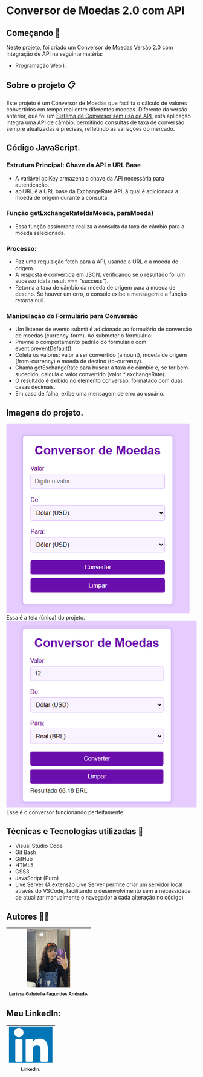 # Conversor de Moedas 2.0 com API

## Começando 🚀
Neste projeto, foi criado um Conversor de Moedas Versão 2.0 com integração de API na seguinte matéria:
* Programação Web I.

## Sobre o projeto 📋
Este projeto é um Conversor de Moedas que facilita o cálculo de valores convertidos em tempo real entre diferentes moedas. Diferente da versão anterior, que foi um [Sistema de Conversor sem uso de API](https://github.com/gabriellefagundes/conversor-moeda), esta aplicação integra uma API de câmbio, permitindo consultas de taxa de conversão sempre atualizadas e precisas, refletindo as variações do mercado.

## Código JavaScript.
### Estrutura Principal: Chave da API e URL Base
* A variável apiKey armazena a chave da API necessária para autenticação.
* apiURL é a URL base da ExchangeRate API, à qual é adicionada a moeda de origem durante a consulta.
### Função getExchangeRate(daMoeda, paraMoeda)
* Essa função assíncrona realiza a consulta da taxa de câmbio para a moeda selecionada.
### Processo:
* Faz uma requisição fetch para a API, usando a URL e a moeda de origem.
* A resposta é convertida em JSON, verificando se o resultado foi um sucesso (data.result === "success").
* Retorna a taxa de câmbio da moeda de origem para a moeda de destino. Se houver um erro, o console exibe a mensagem e a função retorna null.
### Manipulação do Formulário para Conversão
* Um listener de evento submit é adicionado ao formulário de conversão de moedas (currency-form). Ao submeter o formulário:
* Previne o comportamento padrão do formulário com event.preventDefault().
* Coleta os valores: valor a ser convertido (amount), moeda de origem (from-currency) e moeda de destino (to-currency).
* Chama getExchangeRate para buscar a taxa de câmbio e, se for bem-sucedido, calcula o valor convertido (valor * exchangeRate).
* O resultado é exibido no elemento conversao, formatado com duas casas decimais.
* Em caso de falha, exibe uma mensagem de erro ao usuário.

## Imagens do projeto.
![](conversor.png)
 Essa é a tela (única) do projeto.
 ![](conversor.funcionando.png)
 Esse é o conversor funcionando perfeitamente.

## Técnicas e Tecnologias utilizadas 🔨
* Visual Studio Code
* Git Bash
* GitHub
* HTML5
* CSS3
* JavaScript (Puro)
* Live Server (A extensão Live Server permite criar um servidor local através do VSCode, facilitando o desenvolvimento sem a necessidade de atualizar manualmente o navegador a cada alteração no código)


## Autores ✍🏻
| [<img loading="eu.jpeg" src="eu.jpeg" width=115><br><sub>Larissa Gabrielle Fagundes Andrade.</sub>](https://github.com/gabriellefagundes) |
| :---: 
## Meu LinkedIn:
|  [<img loading="linkedin.png" src="linkedin.png" width=115><br><sub>LinkedIn.</sub>](https://www.linkedin.com/in/larissa-gabrielle-a74a272b3/)
| :---: 